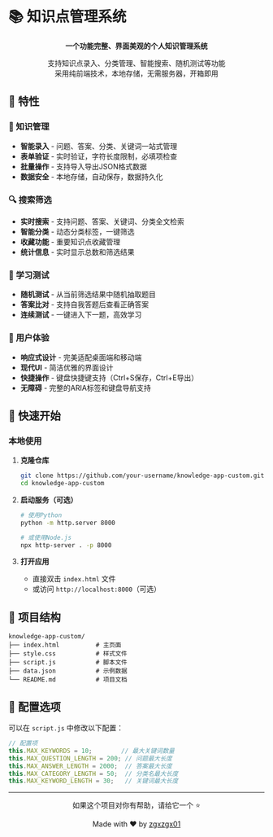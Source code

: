 # 📚 知识点管理系统


<p align="center">
  <strong>一个功能完整、界面美观的个人知识管理系统</strong>
</p>

<p align="center">
  支持知识点录入、分类管理、智能搜索、随机测试等功能<br>
  采用纯前端技术，本地存储，无需服务器，开箱即用
</p>

## 🌟 特性

### 📝 知识管理
- **智能录入** - 问题、答案、分类、关键词一站式管理
- **表单验证** - 实时验证，字符长度限制，必填项检查
- **批量操作** - 支持导入导出JSON格式数据
- **数据安全** - 本地存储，自动保存，数据持久化

### 🔍 搜索筛选
- **实时搜索** - 支持问题、答案、关键词、分类全文检索
- **智能分类** - 动态分类标签，一键筛选
- **收藏功能** - 重要知识点收藏管理
- **统计信息** - 实时显示总数和筛选结果

### 🎲 学习测试
- **随机测试** - 从当前筛选结果中随机抽取题目
- **答案比对** - 支持自我答题后查看正确答案
- **连续测试** - 一键进入下一题，高效学习

### 🎨 用户体验
- **响应式设计** - 完美适配桌面端和移动端
- **现代UI** - 简洁优雅的界面设计
- **快捷操作** - 键盘快捷键支持（Ctrl+S保存，Ctrl+E导出）
- **无障碍** - 完整的ARIA标签和键盘导航支持

## 🚀 快速开始

### 本地使用

1. **克隆仓库**
   
   ```bash
   git clone https://github.com/your-username/knowledge-app-custom.git
   cd knowledge-app-custom
   ```
   
2. **启动服务（可选）**
   
   ```bash
   # 使用Python
   python -m http.server 8000
   
   # 或使用Node.js
   npx http-server . -p 8000
   ```
   
3. **打开应用**
   
   - 直接双击 `index.html` 文件
   - 或访问 `http://localhost:8000`（可选）

## 📁 项目结构

```
knowledge-app-custom/
├── index.html          # 主页面
├── style.css           # 样式文件
├── script.js           # 脚本文件
├── data.json           # 示例数据
└── README.md           # 项目文档
```

## 🔧 配置选项

可以在 `script.js` 中修改以下配置：

```javascript
// 配置项
this.MAX_KEYWORDS = 10;        // 最大关键词数量
this.MAX_QUESTION_LENGTH = 200; // 问题最大长度
this.MAX_ANSWER_LENGTH = 2000;  // 答案最大长度
this.MAX_CATEGORY_LENGTH = 50;  // 分类名最大长度
this.MAX_KEYWORD_LENGTH = 30;   // 关键词最大长度
```

---

<div align="center">
  <p>如果这个项目对你有帮助，请给它一个 ⭐️</p>
  <p>Made with ❤️ by <a href="https://github.com/zgxzgx01">zgxzgx01</a></p>
</div>


